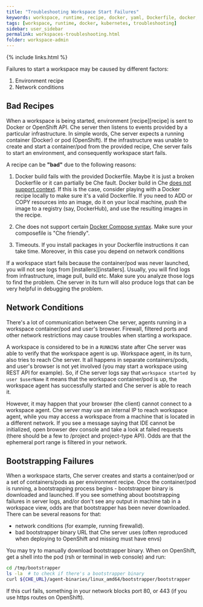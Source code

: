```yaml
---
title: "Troubleshooting Workspace Start Failures"
keywords: workspace, runtime, recipe, docker, yaml, Dockerfile, docker, kubernetes, container, pod
tags: [workspace, runtime, docker, kubernetes, troubleshooting]
sidebar: user_sidebar
permalink: workspaces-troubleshooting.html
folder: workspace-admin
---
```


{% include links.html %}

Failures to start a workspace may be caused by different factors:

1. Environment recipe
2. Network conditions

## Bad Recipes

When a workspace is being started, environment [recipe][recipe] is sent to Docker or OpenShift API. Che server then listens to events provided by a particular infrastructure. In simple words, Che server expects a running container (Docker) or pod (OpenShift). If the infrastructure was unable to create and start a container/pod from the provided recipe, Che server fails to start an environment, and consequently workspace start fails.

A recipe can be **"bad"** due to the following reasons:

1. Docker build fails with the provided Dockerfile. Maybe it is just a broken Dockerfile or it can partially be Che fault. Docker build in Che [does not support context](recipes.html#dockerfile). If this is the case, consider playing with a Docker recipe locally to make sure it's a valid Dockerfile. If you need to ADD or COPY resources into an image, do it on your local machine, push the image to a registry (say, DockerHub), and use the resulting images in the recipe.

2. Che does not support certain [Docker Compose syntax](recipes.html#composefile). Make sure your composefile is "Che friendly".

3. Timeouts. If you install packages in your Dockerfile instructions it can take time. Moreover, in this case you depend on network conditions

If a workspace start fails because the container/pod was never launched, you will not see logs from [installers][installers]. Usually, you will find logs from infrastructure, image pull, build etc. Make sure you analyze those logs to find the problem. Che server in its turn will also produce logs that can be very helpful in debugging the problem.

## Network Conditions

There's a lot of communication between Che server, agents running in a workspace container/pod and user's browser. Firewall, filtered ports and other network restrictions may cause troubles when starting a workspace.

A workspace is considered to be in a `RUNNING` state after Che server was able to verify that the workspace agent is up. Workspace agent, in its turn, also tries to reach Che server. It all happens in separate containers/pods, and user's browser is not yet involved (you may start a workspace using REST API for example). So, if Che server logs say that `workspace started by user $userName` it means that the workspace container/pod is up, the workspace agent has successfully started and Che server is able to reach it.

However, it may happen that your browser (the client) cannot connect to a workspace agent. Che server may use an internal IP to reach workspace agent, while you may access a workspace from a machine that is located in a different network. If you see a message saying that IDE cannot be initialized, open browser dev console and take a look at failed requests (there should be a few to /project and project-type API). Odds are that the ephemeral port range is filtered in your network.

## Bootstrapping Failures

When a workspace starts, Che server creates and starts a container/pod or a set of containers/pods as per environment recipe. Once the container/pod is running, a bootstrapping process begins - bootstrapper binary is downloaded and launched. If you see something about bootstrapping failures in server logs, and/or don't see any output in machine tab in a workspace view, odds are that bootstrapper has been never downloaded. There can be several reasons for that:

* network conditions (for example, running firewalld).
* bad bootstrapper binary URL that Che server uses (often reproduced when deploying to OpenShift and missing must have envs)

You may try to manually download bootstrapper binary. When on OpenShift, get a shell into the pod (rsh or terminal in web console) and run:

```bash
cd /tmp/bootstrapper
ls -la  # to check if there's a bootstrapper binary
curl ${CHE_URL}/agent-binaries/linux_amd64/bootstrapper/bootstrapper
```

If this curl fails, something in your network blocks port 80, or 443 (if you use https routes on OpenShift).
